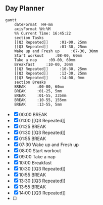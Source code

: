## Day Planner
```mermaid
gantt
    dateFormat  HH-mm
    axisFormat %H:%M
    %% Current Time: 16:45:22
    section Tasks
    [[Q3 Repeated]]     :01-00, 25mm
    [[Q3 Repeated]]     :01-30, 25mm
    Wake up and Fresh up     :07-30, 30mm
    Start workout     :08-00, 60mm
    Take a nap     :09-00, 60mm
    Breakfast     :10-00, 30mm
    [[Q3 Repeated]]     :10-30, 25mm
    [[Q3 Repeated]]     :13-30, 25mm
    [[Q3 Repeated]]     :14-00, 0mm
    section Breaks
    BREAK     :00-00, 60mm
    BREAK     :01-25, 5mm
    BREAK     :01-55, 335mm
    BREAK     :10-55, 155mm
    BREAK     :13-55, 5mm
```

- [x] 00:00 BREAK
- [x] 01:00 [[Q3 Repeated]]
- [x] 01:25 BREAK
- [x] 01:30 [[Q3 Repeated]]
- [x] 01:55 BREAK
- [x] 07:30 Wake up and Fresh up
- [x] 08:00 Start workout
- [x] 09:00 Take a nap
- [x] 10:00 Breakfast
- [x] 10:30 [[Q3 Repeated]]
- [x] 10:55 BREAK
- [x] 13:30 [[Q3 Repeated]]
- [x] 13:55 BREAK
- [x] 14:00 [[Q3 Repeated]]
- [ ] 